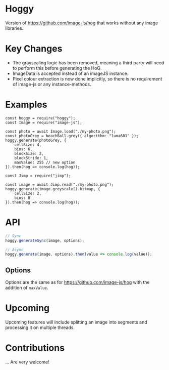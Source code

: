 Hoggy
===

Version of https://github.com/image-js/hog that works without any image libraries.

# Key Changes

* The grayscaling logic has been removed, meaning a third party will need to perform this before generating the HoG.
* ImageData is accepted instead of an imageJS instance.
* Pixel colour extraction is now done implicitly, so there is no requirement of image-js or any instance-methods.

# Examples

```
const hoggy = require("hoggy");
const Image = require("image-js");

const photo = await Image.load("./my-photo.png");
const photoGrey = beachBall.grey({ algorithm: "luma601" });
hoggy.generate(photoGrey, {
    cellSize: 4,
    bins: 6,
    blockSize: 2,
    blockStride: 1,
    maxValue: 255 // new option
}).then(hog => console.log(hog));
```

```
const Jimp = require("jimp");

const image = await Jimp.read("./my-photo.png");
hoggy.generate(image.greyscale().bitmap, {
    cellSize: 2,
    bins: 8    
}).then(hog => console.log(hog));
```

# API

```js
// Sync
hoggy.generateSync(image, options);

// Async
hoggy.generate(image, options).then(value => console.log(value));
```

## Options

Options are the same as for https://github.com/image-js/hog with the addition of `maxValue`.

# Upcoming

Upcoming features will include splitting an image into segments and processing it on multiple threads.

# Contributions

... Are very welcome!
